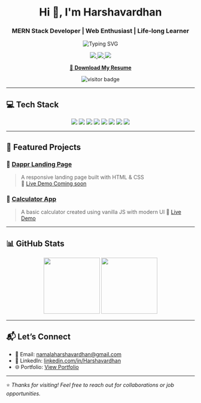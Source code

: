 <h1 align="center">Hi 👋, I'm Harshavardhan</h1>
<h3 align="center">MERN Stack Developer | Web Enthusiast | Life-long Learner</h3>

<p align="center">
  <img src="https://readme-typing-svg.herokuapp.com?font=Poppins&size=22&duration=2500&pause=1000&color=0077CC&center=true&vCenter=true&width=500&lines=Frontend+Developer;MERN+Stack+Learner;Building+Projects+Daily;Open+to+Opportunities" alt="Typing SVG" />
</p>

<p align="center">
  <a href="mailto:harshavardhan6017@gmail.com">
    <img src="https://img.shields.io/badge/Email-D14836?style=flat&logo=gmail&logoColor=white" />
  </a>
  <a href="https://linkedin.com/in/harshavardhan6017" target="_blank">
    <img src="https://img.shields.io/badge/LinkedIn-blue?style=flat&logo=linkedin&logoColor=white" />
  </a>
  <a href="https://portfolio-l1lanfo6w-harshavardhan6017s-projects.vercel.app" target="_blank">
    <img src="https://img.shields.io/badge/Portfolio-0077cc?style=flat&logo=vercel&logoColor=white" />
  </a>
</p>

<p align="center">
  <a href="https://portfolio-l1lanfo6w-harshavardhan6017s-projects.vercel.app/Harshavardhan_Resume.pdf" target="_blank">
    📝 <strong>Download My Resume</strong>
  </a>
</p>

<p align="center">
  <img src="https://visitor-badge.laobi.icu/badge?page_id=Harshavardhan6017" alt="visitor badge"/>
</p>

---

## 💻 Tech Stack

<p align="center">
  <img src="https://img.shields.io/badge/HTML5-E34F26?style=flat-square&logo=html5&logoColor=white"/>
  <img src="https://img.shields.io/badge/CSS3-1572B6?style=flat-square&logo=css3&logoColor=white"/>
  <img src="https://img.shields.io/badge/JavaScript-F7DF1E?style=flat-square&logo=javascript&logoColor=black"/>
  <img src="https://img.shields.io/badge/React-61DAFB?style=flat-square&logo=react&logoColor=black"/>
  <img src="https://img.shields.io/badge/Node.js-339933?style=flat-square&logo=nodedotjs&logoColor=white"/>
  <img src="https://img.shields.io/badge/Express-000000?style=flat-square&logo=express&logoColor=white"/>
  <img src="https://img.shields.io/badge/MongoDB-47A248?style=flat-square&logo=mongodb&logoColor=white"/>
  <img src="https://img.shields.io/badge/Git-F05032?style=flat-square&logo=git&logoColor=white"/>
</p>

---

## 🚀 Featured Projects

### 🔹 [Dappr Landing Page](https://github.com/Harshavardhan6017/Dappr-Landing-page)
> A responsive landing page built with HTML & CSS  
🔗 [Live Demo Coming soon](https://harshavardhan6017.github.io/Dappr-Landing-page)

### 🔹 [Calculator App](https://github.com/Harshavardhan6017/Calculator-App)
> A basic calculator created using vanilla JS with modern UI
>🔗 [Live Demo](https://calculator-app-seven-gamma.vercel.app/) 

---

## 📊 GitHub Stats

<p align="center">
  <img src="https://github-readme-stats.vercel.app/api?username=Harshavardhan6017&show_icons=true&theme=default" height="150" />
  <img src="https://github-readme-streak-stats.herokuapp.com?user=Harshavardhan6017&theme=default" height="150"/>
</p>

---

## 📬 Let’s Connect

- 📧 Email: [namalaharshavardhan@gmail.com](mailto:namalaharshavardhan@gmail.com)  
- 💼 LinkedIn: [linkedin.com/in/Harshavardhan](https://www.linkedin.com/in/harsha-vardhan-360b2b249/)  
- 🌐 Portfolio: [View Portfolio](https://portfolio-delta-three-94.vercel.app/)

---

⭐️ *Thanks for visiting! Feel free to reach out for collaborations or job opportunities.*
